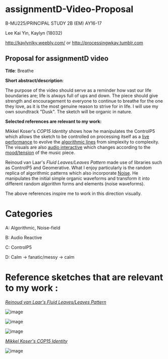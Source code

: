 # assignmentD-Video-Proposal

B-MU225/PRINCIPAL STUDY 2B (EM) AY16-17

Lee Kai Yin, Kaylyn (18032)

http://kaylynlky.weebly.com/ or http://processingwkay.tumblr.com

## Proposal for assignmentD video

<b>Title</b>: Breathe

<b>Short abstract/description</b>:

The purpose of the video should serve as a reminder how vast our life boundaries are; life is always full of ups and down. The piece should give strength and encouragement to everyone to continue to breathe for the one they love, as it is the most genuine reason to strive for in life. I will use my own soundtrack "Dusk". The sketch will be organic in nature.

<b>Selected references are relevant to my work:</b>

Mikkel Koser's <i>COP15 Identity</i> shows how he manipulates the ControlP5 which allows the sketch to be controlled on processing itself as a <u>live performance</u> to evolve the <u>algorithmic lines</u> from simplexity to complexity. The visuals are also <u>audio interactive</u> which changes according to the <u>mood/tension</u> of the music piece.

Reinoud van Laar's <i>Fluid Leaves/Leaves Pattern</i> made use of libraries such as ControlP5 and Geomerative. What I enjoy particularly is the </u>random replica of</u> </u>algorithmic patterns</u> which also incorporate <u>Noise</u>. He manipulates the initial simple organic waveforms and transform it into different random algorithm forms and elements (noise waveforms).

The above references inspire me to work in this direction visually.

# Categories

A: Algorithmic, Noise-field

B: Audio Reactive

C: ControlP5

D: Calm -> fanatic/messy -> calm
   

# Reference sketches that are relevant to my work :

<u><i> Reinoud van Laar's Fluid Leaves/Leaves Pattern</i></u>

![image](https://68.media.tumblr.com/b812f3ad5e3f1789b84e8a305afafbf6/tumblr_omprhpksxw1w2lqcbo1_1280.png)

![image](https://68.media.tumblr.com/ce7b9845f2a67ba620d3377174394699/tumblr_omprhpksxw1w2lqcbo2_1280.png)

![image](https://68.media.tumblr.com/b68cc5334d5aaca57ceea48a4087c7a9/tumblr_omprhpksxw1w2lqcbo3_1280.png)


<u><i> Mikkel Koser's COP15 Identity</i></u>

![image](https://68.media.tumblr.com/ed88796575c26feed9eb62f3483dd490/tumblr_omprhpksxw1w2lqcbo4_1280.png)
